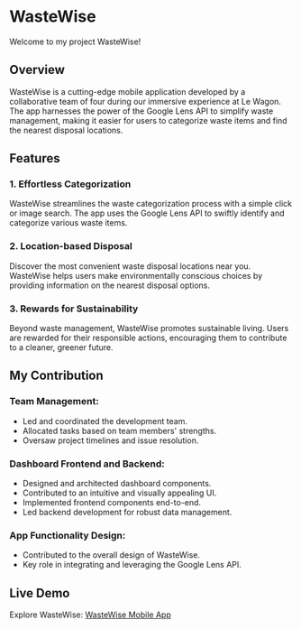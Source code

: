 # WasteWise

Welcome to my project WasteWise!

## Overview

WasteWise is a cutting-edge mobile application developed by a collaborative team of four during our immersive experience at Le Wagon. The app harnesses the power of the Google Lens API to simplify waste management, making it easier for users to categorize waste items and find the nearest disposal locations.

## Features

### 1. Effortless Categorization
WasteWise streamlines the waste categorization process with a simple click or image search. The app uses the Google Lens API to swiftly identify and categorize various waste items.

### 2. Location-based Disposal
Discover the most convenient waste disposal locations near you. WasteWise helps users make environmentally conscious choices by providing information on the nearest disposal options.

### 3. Rewards for Sustainability
Beyond waste management, WasteWise promotes sustainable living. Users are rewarded for their responsible actions, encouraging them to contribute to a cleaner, greener future.

## My Contribution

### Team Management:
- Led and coordinated the development team.
- Allocated tasks based on team members' strengths.
- Oversaw project timelines and issue resolution.

### Dashboard Frontend and Backend:
- Designed and architected dashboard components.
- Contributed to an intuitive and visually appealing UI.
- Implemented frontend components end-to-end.
- Led backend development for robust data management.

### App Functionality Design:
- Contributed to the overall design of WasteWise.
- Key role in integrating and leveraging the Google Lens API.

## Live Demo
Explore WasteWise: [WasteWise Mobile App](https://www.wastewise.me/)

